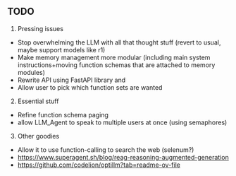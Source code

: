 ## TODO
1) Pressing issues 
- Stop overwhelming the LLM with all that thought stuff (revert to usual, maybe support models like r1)
- Make memory management more modular (including main system instructions+moving function schemas that are attached to memory modules)
- Rewrite API using FastAPI library and
- Allow user to pick which function sets are wanted
2) Essential stuff
- Refine function schema paging 
- allow LLM_Agent to speak to multiple users at once (using semaphores)
3) Other goodies
- Allow it to use function-calling to search the web (selenum?)
- https://www.superagent.sh/blog/reag-reasoning-augmented-generation
- https://github.com/codelion/optillm?tab=readme-ov-file
